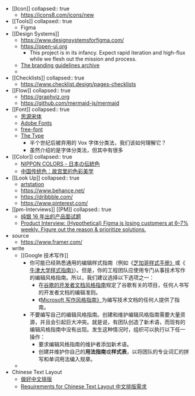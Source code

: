 - [[Icon]]
  collapsed:: true
	- https://icons8.com/icons/new
- [[Tools]]
  collapsed:: true
	- Figma
- [[Design Systems]]
	- https://www.designsystemsforfigma.com/
	- https://open-ui.org
		- This project is in its infancy. Expect rapid iteration and high-flux while we flesh out the mission and process.
	- [The branding guidelines archive](https://brandingstyleguides.com/)
	-
- [[Checklists]]
  collapsed:: true
	- https://www.checklist.design/pages-checklists
- [[Flow]]
  collapsed:: true
	- https://graphviz.org
	- https://github.com/mermaid-js/mermaid
- [[Font]]
  collapsed:: true
	- [思源宋体](https://source.typekit.com/source-han-serif/cn/)
	- [Adobe Fonts](https://fonts.adobe.com/)
	- [free-font](https://github.com/wordshub/free-font)
	- [The Type](https://www.thetype.com/2021/04/20199/)
		- 半个世纪后被弃用的 Vox 字体分类法，我们该如何理解它？
		- 虽然介绍的是字体分类法，但其中有很多
- [[Color]]
  collapsed:: true
	- [NIPPON COLORS - 日本の伝統色](https://nipponcolors.com)
	- [中国传统色：故宫里的色彩美学](https://www.figma.com/file/x9kLqgsXH0i1DnHMtWvX9D/%E4%B8%AD%E5%9B%BD%E4%BC%A0%E7%BB%9F%E8%89%B2%EF%BC%9A%E6%95%85%E5%AE%AB%E9%87%8C%E7%9A%84%E8%89%B2%E5%BD%A9%E7%BE%8E%E5%AD%A6-(Community)?node-id=0%3A1)
- [[Look Up]]
  collapsed:: true
	- [artstation](https://www.artstation.com/?sort_by=community)
	- https://www.behance.net/
	- https://dribbble.com/
	- https://www.pinterest.com/
- [[pm-Interviews]] [[PM]]
  collapsed:: true
	- [纯银 16 年出的产品面试题](https://coffee.pmcaff.com/article/487940211717248/pmcaff?utm_source=forum)
	- [Product Interview: (Hypothetical) Figma is losing customers at 6–7% weekly. Figure out the reason & prioritize solutions.](https://bootcamp.uxdesign.cc/product-interview-rca-solution-design-question-figma-is-losing-customers-at-6-7-weekly-a9c1eb11a236)
- source
	- https://www.framer.com/
- write
	- [[Google 技术写作]]
		- 你可能已经熟悉通用的编辑样式指南（例如《[芝加哥样式手册》](https://www.chicagomanualofstyle.org/home.html)或《 [牛津大学样式指南》](https://www.ox.ac.uk/sites/files/oxford/media_wysiwyg/University%20of%20Oxford%20Style%20Guide.pdf)）。但是，你的工程团队应使用专门从事技术写作的编辑风格指南。所以，我们建议选择以下选项之一：
			- 在[谷歌的开发者文档风格指南](https://developers.google.com/style)规定了谷歌有关的项目，任何人书写的开发者文档的编辑准则。
			- 《[Microsoft 写作风格指南》](https://docs.microsoft.com/en-us/style-guide/welcome/)为编写技术文档的任何人提供了指南。
		- 不要编写自己的编辑风格指南。创建和维护编辑风格指南需要大量资源，并且会引起巨大冲突。就是说，有团队创造了新术语，而现有的编辑风格指南中没有出现。发生这种情况时，组织可以执行以下任一操作：
			- 要求编辑风格指南的维护者添加新术语。
			- 创建并维护你自己的**用法指南**或**样式表**，以将团队的专业词汇的拼写和单词用法编入规章。
	-
- Chinese Text Layout
	- [做好中文排版](https://lightcss.com/ppt/2015/typo/#/)
	- [Requirements for Chinese Text Layout 中文排版需求](https://www.w3.org/TR/clreq/)